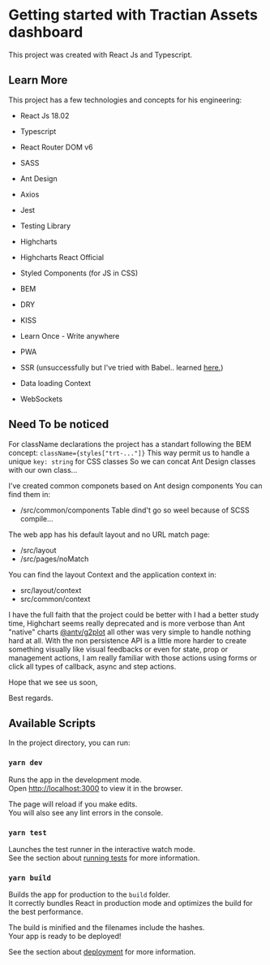 # Getting started with Tractian Assets dashboard

This project was created with React Js and Typescript.

## Learn More

This project has a few technologies and concepts for his engineering:

- React Js 18.02
- Typescript
- React Router DOM v6
- SASS
- Ant Design
- Axios
- Jest
- Testing Library
- Highcharts
- Highcharts React Official
- Styled Components (for JS in CSS)

- BEM
- DRY
- KISS
- Learn Once - Write anywhere
- PWA
- SSR (unsuccessfully but I've tried with Babel.. learned [here.](https://www.linkedin.com/learning/react-software-architecture/routing-with-server-side-rendering?autoplay=true&seekTo=154))
- Data loading Context
- WebSockets

## Need To be noticed

For className declarations the project has a standart following the BEM concept:
`className={styles["trt-..."]}`
This way permit us to handle a unique `key: string` for CSS classes
So we can concat Ant Design classes with our own class...

I've created common componets based on Ant design components You can find them in:

- /src/common/components
  Table dind't go so weel because of SCSS compile...

The web app has his default layout and no URL match page:

- /src/layout
- /src/pages/noMatch

You can find the layout Context and the application context in:

- src/layout/context
- src/common/context

I have the full faith that the project could be better with I had a better study time, Highchart seems really deprecated and is more verbose than Ant "native" charts [@antv/g2plot](https://g2.antv.antgroup.com) all other was very simple to handle nothing hard at all.
With the non persistence API is a little more harder to create something visually like
visual feedbacks or even for state, prop or management actions, I am really familiar with those actions using forms or click all types of callback, async and step actions.

Hope that we see us soon,

Best regards.

## Available Scripts

In the project directory, you can run:

### `yarn dev`

Runs the app in the development mode.\
Open [http://localhost:3000](http://localhost:3000) to view it in the browser.

The page will reload if you make edits.\
You will also see any lint errors in the console.

### `yarn test`

Launches the test runner in the interactive watch mode.\
See the section about [running tests](https://facebook.github.io/create-react-app/docs/running-tests) for more information.

### `yarn build`

Builds the app for production to the `build` folder.\
It correctly bundles React in production mode and optimizes the build for the best performance.

The build is minified and the filenames include the hashes.\
Your app is ready to be deployed!

See the section about [deployment](https://facebook.github.io/create-react-app/docs/deployment) for more information.

